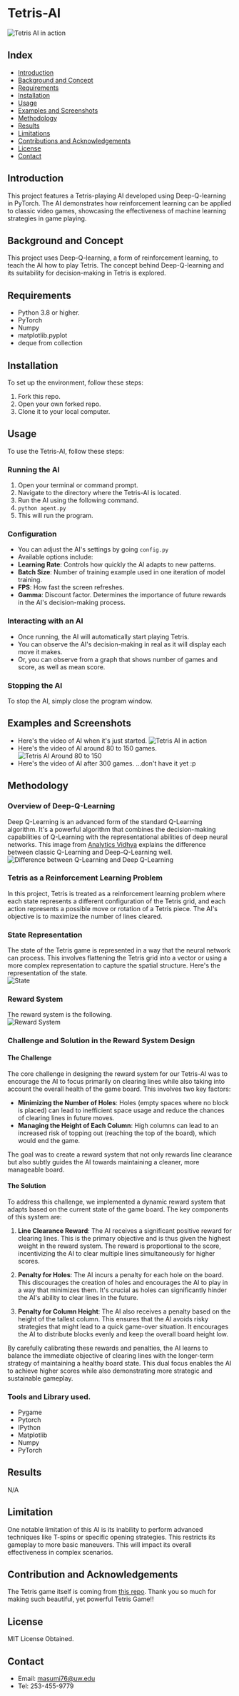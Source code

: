 # Tetris-AI
![Tetris AI in action](https://media.giphy.com/media/v1.Y2lkPTc5MGI3NjExcm5hNnl5NXZwMXo5eWVnd3h5Z2Fpd3BzbmVjeGpkdXA2YnExb2szZiZlcD12MV9pbnRlcm5hbF9naWZfYnlfaWQmY3Q9Zw/YTDYs5BB1RXQIEVkwb/giphy.gif)

## Index
- [Introduction](#introduction)
- [Background and Concept](#BandC)
- [Requirements](#requirements)
- [Installation](#installation)
- [Usage](#usage)
- [Examples and Screenshots](#EandS)
- [Methodology](#methodology)
- [Results](#results)
- [Limitations](#limitation)
- [Contributions and Acknowledgements](#CandA)
- [License](#license)
- [Contact](#contact)

## Introduction
<a name="introduction"></a>
This project features a Tetris-playing AI developed using Deep-Q-learning in PyTorch. 
The AI demonstrates how reinforcement learning can be applied to classic video games, 
showcasing the effectiveness of machine learning strategies in game playing.

## Background and Concept
<a name="BandC"></a>
This project uses Deep-Q-learning, a form of reinforcement learning, to teach the AI how to play Tetris. 
The concept behind Deep-Q-learning and its suitability for decision-making in Tetris is explored.

## Requirements
<a name="requirements"></a>
- Python 3.8 or higher. 
- PyTorch
- Numpy
- matplotlib.pyplot
- deque from collection

## Installation
<a name="installation"></a>
To set up the environment, follow these steps:
1. Fork this repo.
2. Open your own forked repo.
3. Clone it to your local computer.

## Usage
<a name="usage"></a>
To use the Tetris-AI, follow these steps:

### Running the AI
1. Open your terminal or command prompt.
2. Navigate to the directory where the Tetris-AI is located. 
3. Run the AI using the following command. 
4. `python agent.py`
5. This will run the program.

### Configuration
- You can adjust the AI's settings by going `config.py`
- Available options include:
- **Learning Rate**: Controls how quickly the AI adapts to new patterns.
- **Batch Size**: Number of training example used in one iteration of model training.
- **FPS**: How fast the screen refreshes.
- **Gamma**: Discount factor. Determines the importance of future rewards in the AI's decision-making process.

### Interacting with an AI
- Once running, the AI will automatically start playing Tetris.
- You can observe the AI's decision-making in real as it will display each move it makes.
- Or, you can observe from a graph that shows number of games and score, as well as mean score.

### Stopping the AI
To stop the AI, simply close the program window.

## Examples and Screenshots
<a name="EandS"></a>
- Here's the video of AI when it's just started.
![Tetris AI in action](https://media.giphy.com/media/v1.Y2lkPTc5MGI3NjExcm5hNnl5NXZwMXo5eWVnd3h5Z2Fpd3BzbmVjeGpkdXA2YnExb2szZiZlcD12MV9pbnRlcm5hbF9naWZfYnlfaWQmY3Q9Zw/YTDYs5BB1RXQIEVkwb/giphy.gif)
- Here's the video of AI around 80 to 150 games.
![Tetris AI Around 80 to 150](https://media.giphy.com/media/v1.Y2lkPTc5MGI3NjExdXNjdTNsZTMxYjEzcXpsM3lqb3NhdHVxbGE0eTR6cG10MmcydmdjeiZlcD12MV9pbnRlcm5hbF9naWZfYnlfaWQmY3Q9Zw/rbiEVxDC9FSeL4m7m6/giphy.gif)
- Here's the video of AI after 300 games.
...don't have it yet :p

## Methodology
<a name="methodology"></a>
### Overview of Deep-Q-Learning
Deep Q-Learning is an advanced form of the standard Q-Learning algorithm. It's a powerful algorithm that 
combines the decision-making capabilities of Q-Learning with the representational abilities of deep neural networks. 
This image from [Analytics Vidhya](https://www.analyticsvidhya.com/blog/2019/04/introduction-deep-q-learning-python/) explains
the difference between classic Q-Learning and Deep-Q-Learning well.
![Difference between Q-Learning and Deep Q-Learning](assets/deep-q-learing.png)
### Tetris as a Reinforcement Learning Problem
In this project, Tetris is treated as a reinforcement learning problem where each state represents a different 
configuration of the Tetris grid, and each action represents a possible move or rotation of a Tetris piece. 
The AI's objective is to maximize the number of lines cleared.
### State Representation
The state of the Tetris game is represented in a way that the neural network can process. 
This involves flattening the Tetris grid into a vector or using a more complex representation to capture the spatial structure.
Here's the representation of the state. <br> 
![State](assets/state.png)
### Reward System
The reward system is the following. <br>
![Reward System](assets/reward.png)
### Challenge and Solution in the Reward System Design
#### The Challenge
The core challenge in designing the reward system for our Tetris-AI was to encourage the AI to focus primarily on clearing lines while also taking into account the overall health of the game board. This involves two key factors:
- **Minimizing the Number of Holes**: Holes (empty spaces where no block is placed) can lead to inefficient space usage and reduce the chances of clearing lines in future moves.
- **Managing the Height of Each Column**: High columns can lead to an increased risk of topping out (reaching the top of the board), which would end the game.

The goal was to create a reward system that not only rewards line clearance but also subtly guides the AI towards maintaining a cleaner, more manageable board.

#### The Solution
To address this challenge, we implemented a dynamic reward system that adapts based on the current state of the game board. The key components of this system are:

1. **Line Clearance Reward**: The AI receives a significant positive reward for clearing lines. This is the primary objective and is thus given the highest weight in the reward system. The reward is proportional to the score, incentivizing the AI to clear multiple lines simultaneously for higher scores.

2. **Penalty for Holes**: The AI incurs a penalty for each hole on the board. This discourages the creation of holes and encourages the AI to play in a way that minimizes them. It's crucial as holes can significantly hinder the AI's ability to clear lines in the future.

3. **Penalty for Column Height**: The AI also receives a penalty based on the height of the tallest column. This ensures that the AI avoids risky strategies that might lead to a quick game-over situation. It encourages the AI to distribute blocks evenly and keep the overall board height low.

By carefully calibrating these rewards and penalties, the AI learns to balance the immediate objective of clearing lines with the longer-term strategy of maintaining a healthy board state. This dual focus enables the AI to achieve higher scores while also demonstrating more strategic and sustainable gameplay.

### Tools and Library used.
- Pygame
- Pytorch
- IPython
- Matplotlib
- Numpy
- PyTorch

## Results
<a name="results"></a>
N/A

## Limitation
<a name="limitation"></a>
One notable limitation of this AI is its inability to perform advanced techniques like T-spins or 
specific opening strategies. This restricts its gameplay to more basic maneuvers. This will impact its 
overall effectiveness in complex scenarios.

## Contribution and Acknowledgements
<a name="CandA"></a>
The Tetris game itself is coming from [this repo](https://github.com/vonkez/Tetris-pygame). Thank you 
so much for making such beautiful, yet powerful Tetris Game!!

## License
<a name="license"></a>
MIT License Obtained.

## Contact
- Email: masumi76@uw.edu
- Tel: 253-455-9779
